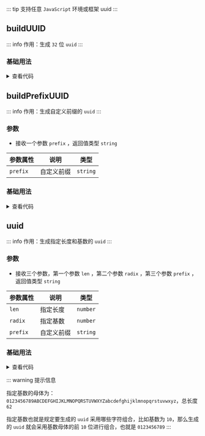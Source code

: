 <script setup>
import { useAddNumInOutlineLabel } from '../../.vitepress/utils/createElement.ts'
useAddNumInOutlineLabel(3)

import buildUUID from './buildUUID.vue'
import buildPrefixUUID from './buildPrefixUUID.vue'
import uuid from './uuid.vue'
</script>

<!-- # uuid -->

::: tip 支持任意 `JavaScript` 环境或框架
uuid
:::

<!-- <ClientOnly>
  <description-popover :num="3" :tagNameList="['浏览器','Node']" />
</ClientOnly> -->

## buildUUID

::: info 作用：生成 `32` 位 `uuid`
:::

<!-- <ClientOnly>
  <description :isShowIcon="false" description="生成 `32` 位 `uuid`" />
</ClientOnly> -->

### 基础用法

<ClientOnly>
  <buildUUID />
</ClientOnly>
<details>

<summary>查看代码</summary>

<<< @/utils/uuid/buildUUID.vue

</details>

## buildPrefixUUID

::: info 作用：生成自定义前缀的 `uuid`
:::

<!-- <ClientOnly>
  <description :isShowIcon="false" description="生成自定义前缀的 `uuid`" />
</ClientOnly> -->

### 参数

- 接收一个参数 `prefix` ，返回值类型 `string`

| **参数属性** | **说明**   | **类型** |
| ------------ | ---------- | -------- |
| `prefix`     | 自定义前缀 | `string` |

### 基础用法

<ClientOnly>
  <buildPrefixUUID />
</ClientOnly>
<details>

<summary>查看代码</summary>

<<< @/utils/uuid/buildPrefixUUID.vue

</details>

## uuid

::: info 作用：生成指定长度和基数的 `uuid`
:::

<!-- <ClientOnly>
  <description :isShowIcon="false" description="生成指定长度和基数的 `uuid`" />
</ClientOnly> -->

### 参数

- 接收三个参数，第一个参数 `len` ，第二个参数 `radix` ，第三个参数 `prefix` ，返回值类型 `string`

| **参数属性** | **说明**   | **类型** |
| ------------ | ---------- | -------- |
| `len`        | 指定长度   | `number` |
| `radix`      | 指定基数   | `number` |
| `prefix`     | 自定义前缀 | `string` |

### 基础用法

<ClientOnly>
  <uuid />
</ClientOnly>
<details>

<summary>查看代码</summary>

<<< @/utils/uuid/uuid.vue

</details>

::: warning 提示信息

指定基数的母体为：`0123456789ABCDEFGHIJKLMNOPQRSTUVWXYZabcdefghijklmnopqrstuvwxyz`，总长度 `62`

指定基数也就是规定要生成的 `uuid` 采用哪些字符组合，比如基数为 `10`，那么生成的 `uuid` 就会采用基数母体的前 `10` 位进行组合，也就是 `0123456789`
:::
